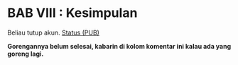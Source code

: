 # BAB VIII : Kesimpulan

Beliau tutup akun.
[Status (PUB)](https://www.facebook.com/fzn0x/posts/pfbid02Js7P1hfudY2HaJgTDT4USLJQxKJXvaQ5NDu3VF9XiYqzcJa317ZsJtyCuvFKNjKzl)

**Gorengannya belum selesai, kabarin di kolom komentar ini kalau ada yang goreng lagi.**
